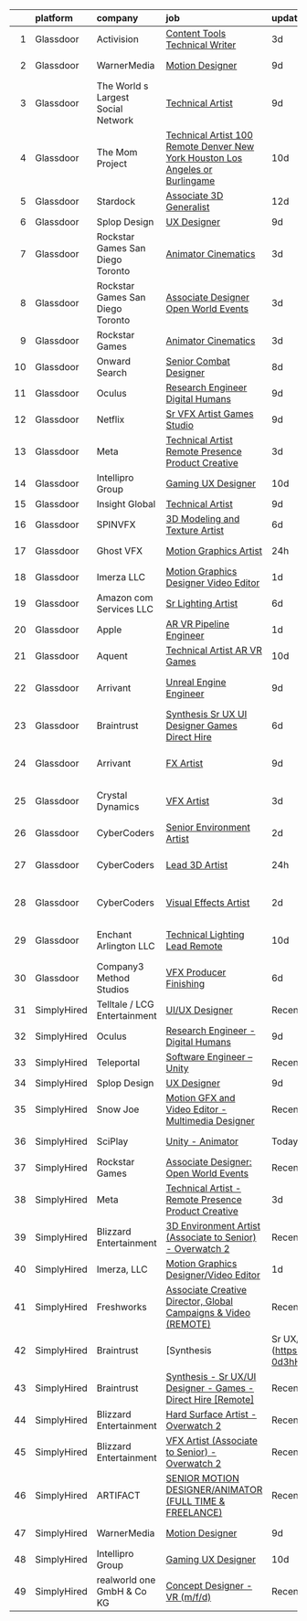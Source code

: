 

|    | platform    | company                            | job                                                                                                                                                                                                                                                                                                                                                                                                                                                                                                                                                                                                                                                                                                                                                                                                                                                                                                                                                                                                                                                                                                                                                                                                                                                                                                                                                                                                                                                                                     | update_time   | location           |
|---:|:------------|:-----------------------------------|:----------------------------------------------------------------------------------------------------------------------------------------------------------------------------------------------------------------------------------------------------------------------------------------------------------------------------------------------------------------------------------------------------------------------------------------------------------------------------------------------------------------------------------------------------------------------------------------------------------------------------------------------------------------------------------------------------------------------------------------------------------------------------------------------------------------------------------------------------------------------------------------------------------------------------------------------------------------------------------------------------------------------------------------------------------------------------------------------------------------------------------------------------------------------------------------------------------------------------------------------------------------------------------------------------------------------------------------------------------------------------------------------------------------------------------------------------------------------------------------|:--------------|:-------------------|
|  1 | Glassdoor   | Activision                         | [Content Tools Technical Writer](https://www.glassdoor.com/partner/jobListing.htm?pos=123&ao=1136043&s=58&guid=00000182fd0e997f8ddc7b149a1e96f2&src=GD_JOB_AD&t=SR&vt=w&cs=1_5b36adf2&cb=1662102969003&jobListingId=1008102725720&jrtk=3-0-1gbugt6d9jihv801-1gbugt6dqi9jm800-676b2ac91bf4d530-)                                                                                                                                                                                                                                                                                                                                                                                                                                                                                                                                                                                                                                                                                                                                                                                                                                                                                                                                                                                                                                                                                                                                                                                         | 3d            | Woodland Hills, CA |
|  2 | Glassdoor   | WarnerMedia                        | [Motion Designer](https://www.glassdoor.com/partner/jobListing.htm?pos=115&ao=1136043&s=58&guid=00000182fd0e997f8ddc7b149a1e96f2&src=GD_JOB_AD&t=SR&vt=w&cs=1_3c65fd7e&cb=1662102969000&jobListingId=1008087858380&jrtk=3-0-1gbugt6d9jihv801-1gbugt6dqi9jm800-190fd4ea59c818ae-)                                                                                                                                                                                                                                                                                                                                                                                                                                                                                                                                                                                                                                                                                                                                                                                                                                                                                                                                                                                                                                                                                                                                                                                                        | 9d            | Atlanta, GA        |
|  3 | Glassdoor   | The World s Largest Social Network | [Technical Artist](https://www.glassdoor.com/partner/jobListing.htm?pos=107&ao=1110586&s=58&guid=00000182fd0e997f8ddc7b149a1e96f2&src=GD_JOB_AD&t=SR&vt=w&ea=1&cs=1_cde0869a&cb=1662102969000&jobListingId=1008088590376&cpc=1CBFC3E34E2A31FF&jrtk=3-0-1gbugt6d9jihv801-1gbugt6dqi9jm800-ac709270ec9752f2--6NYlbfkN0DSgjPPcnEdvoK3uuxfISLALE6pB1FR7YSHOr_tSg5_QGIhoz_2VqUepdcKLBLI_zS0AWypoy2BMMRWGcqLxTe9PUqkKfTtlwC0MWpLKYhknSktIW-FboZrbDW7_7Kh_HZcAkLkZKl5CrxtjFQiH2m6a42lAl4G5_jvSvzTANVPFHlNshHvVWe8wZ_pomouHUMlZg1_9S9dAzfKxcxJOdQJYlzBeZbPIpp7-6LKFdkQ8285Xmbjcvop1CgzpHkUNsit0--t4MTINO3UfbsupOg5g0cPjBPJG5MfayCaw3gt1yTwhdqDiis1URGei0b3_M53UHYT5nRC56RioDkdB-cih_eQTZ8GUB1rjeRhrkPL0O5MsOluFK1qTvnskDRyE7bqwfl6QxkVoEcKY6l2DKk4Vjl1IoVhaifZx_Pkv0wSNUUBt0SjkaHdUMNcqcUbFxZi7Pbwf1G1iFHbJ-yz7FxtPLxmPbI4cn_HKsWpKzE_jgdXaflMavUOrEgrA51u2CFkCugADxgLck74Ff5k7oQQh23eju91o5LoLGgdjJds5hsFUhueSFdp6M-fdED33GmBaCDzyNNzBbgna2Oa8nSL)                                                                                                                                                                                                                                                                                                                                                                                                                                                                                                                                             | 9d            | Houston, TX        |
|  4 | Glassdoor   | The Mom Project                    | [Technical Artist  100  Remote  Denver  New York  Houston  Los Angeles  or Burlingame ](https://www.glassdoor.com/partner/jobListing.htm?pos=105&ao=1110586&s=58&guid=00000182fd0e997f8ddc7b149a1e96f2&src=GD_JOB_AD&t=SR&vt=w&cs=1_b5c5b6f4&cb=1662102968999&jobListingId=1008086374102&cpc=FA84DF7EA1EC2398&jrtk=3-0-1gbugt6d9jihv801-1gbugt6dqi9jm800-def211a1335066d0--6NYlbfkN0BDp_epf89aHDQhKpPegNJQ_ldQpEFZQsM9OcONMGxWx6pU56EKHF58QjVdAUvn2gXbpX5DWfMJNO4kpapWWpE3dw2mRnYK8dMWuRa4JdVCszmjB7tOUk65xjV52BcSMEzn6JL6_0E-7pItqZZBZCKxa7CYYrfTKwGjmwminsvMnwzapH56UNRZoZbHfSN4uRwkO8nx6d5f79ZRw4GygpwL41O5Z5FXTm6mVatCGSlLXSJu4zCkqedsLJeHlzVXX2Rv2iVjR9te4YhkxMTUoP9XkYde6-xMdTnVY6BwqmylQ-_OZ522K_d44zK_pES9QFHOfZXb1kp8kyHOtVxHbR9SU_4X5vbYve_AWbbu9MmZXEm9kxKahpOyX_jMbzqbr2DZCo2A2xzUKIbiEL9wsHZQlH7VTG88QzSSXy8td3QS78xYr_oK11zzppIeXWoFENQbXAWApu0vzjjns5HerOp6hUKeuyoQVIbLLUa-ZKVD9SPRmuY6nHCkvspy5h8eho0qyWy6g5qes2XKTfHV9EyZ0eMZrsuU2-fKHTZoxIUK1fKdKHjH8KkALWSNuod6Zls%3D)                                                                                                                                                                                                                                                                                                                                                                                                                                                                                               | 10d           | Houston, TX        |
|  5 | Glassdoor   | Stardock                           | [Associate 3D Generalist](https://www.glassdoor.com/partner/jobListing.htm?pos=129&ao=1136043&s=58&guid=00000182fd0e997f8ddc7b149a1e96f2&src=GD_JOB_AD&t=SR&vt=w&ea=1&cs=1_29bc8c9d&cb=1662102969004&jobListingId=1008082401598&jrtk=3-0-1gbugt6d9jihv801-1gbugt6dqi9jm800-484821df94f7afe5-)                                                                                                                                                                                                                                                                                                                                                                                                                                                                                                                                                                                                                                                                                                                                                                                                                                                                                                                                                                                                                                                                                                                                                                                           | 12d           | Plymouth, MI       |
|  6 | Glassdoor   | Splop Design                       | [UX Designer](https://www.glassdoor.com/partner/jobListing.htm?pos=118&ao=1136043&s=58&guid=00000182fd0e997f8ddc7b149a1e96f2&src=GD_JOB_AD&t=SR&vt=w&ea=1&cs=1_2dcc301d&cb=1662102969001&jobListingId=1008089085671&jrtk=3-0-1gbugt6d9jihv801-1gbugt6dqi9jm800-ac302831dc49789c-)                                                                                                                                                                                                                                                                                                                                                                                                                                                                                                                                                                                                                                                                                                                                                                                                                                                                                                                                                                                                                                                                                                                                                                                                       | 9d            | Remote             |
|  7 | Glassdoor   | Rockstar Games San Diego   Toronto | [Animator  Cinematics](https://www.glassdoor.com/partner/jobListing.htm?pos=117&ao=1136043&s=58&guid=00000182fd0e997f8ddc7b149a1e96f2&src=GD_JOB_AD&t=SR&vt=w&cs=1_dd0d8aab&cb=1662102969001&jobListingId=1008102778308&jrtk=3-0-1gbugt6d9jihv801-1gbugt6dqi9jm800-cec354675dc9a61e-)                                                                                                                                                                                                                                                                                                                                                                                                                                                                                                                                                                                                                                                                                                                                                                                                                                                                                                                                                                                                                                                                                                                                                                                                   | 3d            | Carlsbad, CA       |
|  8 | Glassdoor   | Rockstar Games San Diego   Toronto | [Associate Designer  Open World Events](https://www.glassdoor.com/partner/jobListing.htm?pos=114&ao=1136043&s=58&guid=00000182fd0e997f8ddc7b149a1e96f2&src=GD_JOB_AD&t=SR&vt=w&cs=1_06cb5a99&cb=1662102969000&jobListingId=1008102778305&jrtk=3-0-1gbugt6d9jihv801-1gbugt6dqi9jm800-edd47d18117b78ca-)                                                                                                                                                                                                                                                                                                                                                                                                                                                                                                                                                                                                                                                                                                                                                                                                                                                                                                                                                                                                                                                                                                                                                                                  | 3d            | Carlsbad, CA       |
|  9 | Glassdoor   | Rockstar Games                     | [Animator  Cinematics](https://www.glassdoor.com/partner/jobListing.htm?pos=124&ao=1136043&s=58&guid=00000182fd0e997f8ddc7b149a1e96f2&src=GD_JOB_AD&t=SR&vt=w&ea=1&cs=1_cb14e609&cb=1662102969003&jobListingId=1008102011255&jrtk=3-0-1gbugt6d9jihv801-1gbugt6dqi9jm800-b9521cc576e08ed7-)                                                                                                                                                                                                                                                                                                                                                                                                                                                                                                                                                                                                                                                                                                                                                                                                                                                                                                                                                                                                                                                                                                                                                                                              | 3d            | Carlsbad, CA       |
| 10 | Glassdoor   | Onward Search                      | [Senior Combat Designer](https://www.glassdoor.com/partner/jobListing.htm?pos=109&ao=1110586&s=58&guid=00000182fd0e997f8ddc7b149a1e96f2&src=GD_JOB_AD&t=SR&vt=w&cs=1_df3e8a2e&cb=1662102969000&jobListingId=1008091252349&cpc=334ABAF5D42DC775&jrtk=3-0-1gbugt6d9jihv801-1gbugt6dqi9jm800-372837881576fc2b--6NYlbfkN0B7YoEZZ2QAGDyEGGmBPAUWSHc1Mt3sMCn9FehKcWA3w0R0aH9tn_iPRcrT6N-MqNQFAKWf5_ShXzFf8lpLuS_sW7r3j_xv8D7gzPD7nAFD4ZI8P0cy_FxVB13Cb06VikpK3QmtaYmjCyx2C17ebF3fOSUMMWVTrqEkEafCUixrsY8TRQvFvTC_pNf2HtNjdt9F9-E8p0IAycUA2HeXzrPNxahr4AAavZvu6bQ4QEhzj1qaTdTVzKPUhd9p_jQ4sv_izlRtWQPpPJUA2cw1ZPbmYYF09mi4YDrCNvQjdNrQmrTteZt2hvZbTBXxjFNotinJblZh-kEdB4dSQf-wr2WuWhbruf2nbxPBctBEP-NoqoE34K_60AOYbE2Tl41ELt3L0Sjln3F5lrw8rltML52hP1p2bHZ4YawDO8CHuTUOaJu-6VMfTVv2CRiAY5HoeYw4jusbW6ciS-4KjY5CgUv_yFcfSxWNXKvDZwRPe7lp7oNxvoUNtD3qhZBVsKiNG4D-GfXWcqZb19I1JV9VmFf1A1wr5TZFzdTqCeUzw7gKeGK_Ae9Q7ppCXtTRFtEdjeGJLBz_JYpxGDbfXg6T5b4iwIvAU9ahZ4dx2sX2cRMkUPM07OFt6EAfr4bD-6xxlhkAYz0SunluQlHOnQwYQkSrn0E7zuUTLmUobbYm4uwd26-NRZ4Wbtg4egfkFt6Jrpmflrn4jfNSijHc6V_3xPUntZXemPGYFO0I4d0O3vv_CA9FM0iuP4--fqEDWLv_nM9ru_McRuBb336Irlwe3HO7bBXxDGeI7CUGRPi4f0XUuemy71IjbhxeK-Lo0nWu3S1rmTuyak0LDvWGERv2A-7M1PzT1WPFSKS69TOXlXF_a7fFAIKTZbHhsAi16EKhAOC05SIUBZCsEpr79WH-wamuXPZENJV9UN5dNUk1Sy9b5TLwcD9U_lN0_BVjpuGDBaIqBt3ijaVzbqPxNWWHfYEzpHYeFaMAxTjIAlHDTNWo7A%3D%3D)                                                                                                                | 8d            | Waltham, MA        |
| 11 | Glassdoor   | Oculus                             | [Research Engineer   Digital Humans](https://www.glassdoor.com/partner/jobListing.htm?pos=104&ao=1110586&s=58&guid=00000182fd0e997f8ddc7b149a1e96f2&src=GD_JOB_AD&t=SR&vt=w&cs=1_d1a9e977&cb=1662102968999&jobListingId=1008089729839&cpc=47CFDC01B3F81FAC&jrtk=3-0-1gbugt6d9jihv801-1gbugt6dqi9jm800-1170e5d7079d50e6--6NYlbfkN0DYl4UJW4r1Vl7FEn6T9F-rD9lpC-0oMJVSiWjK_MGUd8e8cHXcpv6KPyjLHZEfqkV4p65aMquXS_Tha0gFEDxZOnAV11vEqSToC59802VSRlDBaKEMchypUM2VtA7u5cIiOei95uzPArMQ5T1ZiEEvzbMwVVSLT6eOjxuTzllhC1NNapf7Iseb0cQxJqEQuv9O-Fd0RfftfRxwYDny7Z52p6Q2ZdkpU1RfaE8n-43e2gc_M0CNuPZheAe2-D3h70FeAfqXNIq95C0ahECh9k2zPSMFaO7OnvyL4geANJHWPVCX7Z5xCFIEthwJSol-HFQLWmanFEyPiu0Crx-TaNrINYB8-Nbqa885kAwIR5xPnvYgBG3BrSsqBdUxtDL8ShDZCD_1c5zBRdeyi1k0DKfJbdemh6B89x2cIwloALA1xamvXeCDx3F4FUX2ZPm7J2_6TuDjQYEfZmiS1shaY_xhi3fJWAQpTV7SDHPfRkOjfKUsftqam66AgUqHjRWF2JU1vWdqntVYMqhpHWN33SVNAVLgawn9nBre1ZnNi6TFyRmh55--iXsbPszDHXiplXveGW8C77FLMjAm3lsVl9WcPcUA4ShjhgNScPXYqr0ZBTSdBnQpJGVIMC66ZTB89LHXDRvEvm4CPb1bGse45jeSeq-NO8AOOJn_Sk4MDa--whDpFeZAkL2rkyCHtXwD1-9j5FDUXSuSk9txFmmQoSg0QzLgAfihIrB4tId4gyBVpD9GibfVXrO2tiMtITR3Sm2pVDIl_lf1HuMWIQK7AewxkdaKCdAlGm_dzimMWbOrIhgr497o-ECZqbUb4Z0oeob7PJAB1buj37i3kyNOt6TYOvSGX79N0Fx4FqRF8Qbs-s22R-kQK5Jpu4Z1CvfAekoADsi6UtbnZejq7iUSksJZO539WPCTQVI-tDogeTku8XVdvD7CSBqoJNOS9MD5mxVZj4cbCpvVD-OmgCe-y02N6URlSmgWLQa5r3rkI1qTxH4ag8B-0TyI9BUQzYExPIjJ0UxPKYQFpSZlQ2WEruoeXENzkxU0TKkT99uCc-OUfrBGgIYeaRBZ)                                | 9d            | Sausalito, CA      |
| 12 | Glassdoor   | Netflix                            | [Sr  VFX Artist   Games Studio](https://www.glassdoor.com/partner/jobListing.htm?pos=119&ao=1136043&s=58&guid=00000182fd0e997f8ddc7b149a1e96f2&src=GD_JOB_AD&t=SR&vt=w&cs=1_2112eb58&cb=1662102969001&jobListingId=1008089697723&jrtk=3-0-1gbugt6d9jihv801-1gbugt6dqi9jm800-164c32bbb8b126c1-)                                                                                                                                                                                                                                                                                                                                                                                                                                                                                                                                                                                                                                                                                                                                                                                                                                                                                                                                                                                                                                                                                                                                                                                          | 9d            | Remote             |
| 13 | Glassdoor   | Meta                               | [Technical Artist   Remote Presence Product Creative](https://www.glassdoor.com/partner/jobListing.htm?pos=102&ao=1110586&s=58&guid=00000182fd0e997f8ddc7b149a1e96f2&src=GD_JOB_AD&t=SR&vt=w&cs=1_0c39b4c9&cb=1662102968999&jobListingId=1008101171105&cpc=3DB599BF2F4828F0&jrtk=3-0-1gbugt6d9jihv801-1gbugt6dqi9jm800-85467b230cdb1f12--6NYlbfkN0DYl4UJW4r1Vl7FEn6T9F-rD9lpC-0oMJVSiWjK_MGUd8e8cHXcpv6KPyjLHZEfqkUqQ3MUZpLff_3c0NCOOAZfaaadDCk6VInjisDfU2K-59ShlDbp3VlJNHySlmqBD-U2eTsVMZDd-pjKhVEqyrrRF1i1GL51CwZw25K3ERkALNiJlucmfi0pTVRmXosyZT7Yea3Fjn7zFT5KPHbSyUuEA6vlX3LEqcnDKihvuCjT7v1ALPM5pCAzPk5hYxSf2E8IGghny8mR3WWYPL1BJ3n8TQYtCUVpQaSSBuEJqvV7BK-u50EITncFqiIGGscnXS1mLZIAFIFuFz7CTN06PRsGbJZTL95tCucdEuhbw9MNAAOhvFyxotEHFyYV4vMy1JPx83OmVKLWbDN5Sp6VqMrfhZWcySPxXdddhPpmkX_myF_xiW2nKvzse1e68uI7lE2-LZrSAVhFIJQssFIG46RM94AvjGQkrGTRwfrhvDahGI3GBCxA_lvVcV4Y6KmCNWWi2lL8p1SbOOdoWwERwIyv9p7FmuFV2s6oVJ_OyBakcpaskTVdY3-JQneWK-8FmSz7ugGW7ugBGE80tbXLSZWZUkD-OA5GCoxxK0c_CcCNV-0xcRhWcOloG1U67yqnPnnIhOAtkyosrCSHss4ufnimIwk8nJhq4wHn5A6clcF-B4egvwEvEHAertg6Eo5yTrVNT6hMejVRWTMlB8HpxupMcuSeXTsJX6jPInh67-aWt-0Ra4nQD_zcht8qmUgNogAd3gfjxrux1vDmjsh5d2U_WLEvCfnKljZY1qZEL-yXjuTOXdVaksDvQIfSLCdG-cO3OicVKwp9iQdL2NjCHvFCj3kxuIFinbqgm0hH6kp5VveH5WUHtrmF4DsQM8Zoeta_FMEg8uyj0LS-Idp9C_7lymsbza-pKumDX7GBh_mWg0-ujIEhtV-KvCd5CX-ntsA8wJa6HoOjkS_jKrZUkLncAuiioKOEj7g6jmCh5h8OzBicULf1iSvHQJpHwKzcWY4L-RBwD_oH1CtoE97wS3v8HcYwC2DC_baWmNXAEcIZ697tFDHKUDLtWZRLmxni284%3D) | 3d            | Remote             |
| 14 | Glassdoor   | Intellipro Group                   | [Gaming UX Designer](https://www.glassdoor.com/partner/jobListing.htm?pos=125&ao=1136043&s=58&guid=00000182fd0e997f8ddc7b149a1e96f2&src=GD_JOB_AD&t=SR&vt=w&ea=1&cs=1_76aa5e96&cb=1662102969003&jobListingId=1008087209938&jrtk=3-0-1gbugt6d9jihv801-1gbugt6dqi9jm800-932c83873ce55dee-)                                                                                                                                                                                                                                                                                                                                                                                                                                                                                                                                                                                                                                                                                                                                                                                                                                                                                                                                                                                                                                                                                                                                                                                                | 10d           | Remote             |
| 15 | Glassdoor   | Insight Global                     | [Technical Artist](https://www.glassdoor.com/partner/jobListing.htm?pos=108&ao=1110586&s=58&guid=00000182fd0e997f8ddc7b149a1e96f2&src=GD_JOB_AD&t=SR&vt=w&ea=1&cs=1_c324975f&cb=1662102969000&jobListingId=1008089017679&cpc=3DB599BF2F4828F0&jrtk=3-0-1gbugt6d9jihv801-1gbugt6dqi9jm800-a7fbde667ab2a6fc--6NYlbfkN0BKkHZu3wF05EeDimN_p6sYpKCMArvwa95YdH7UpkaBCuXZAtggzO9lGKJZ-EjBDGEdbzM3gPxmlHuICIvOs2FJwMgv4uDhyZtWA_QXg6qexwF2Un89w_ZzG1o_phHsJbMCWJ0eaglmcYnIpDVJcUYPOdMFv_0U6dWcDoK4LiIZ9RnNRVmPJZ3cBoofKbpM5Ip5FVhAUkMirHYsJquiCwwAwuO5ngiKRsiVeYtu4V3vJPSM9vnAB_UqIS82fh2wwbsY7HWyZ8gnw3O9lS66CC_kyxYvNqK9IXwPutc4pkQHZP--l6LnDNDek2Wrp5phXiPyOqbMEttN5E67Dvsr977sGbG0uRskfDUMI9dNDL0bAyKv_Tm4pt7wyI6dVZA0olFt8rxPy57WBGRK0k5RrGI7I0Jc7gX-7lIodKGYHC3f84-h4YxVivTLjI3OFupVpHaAN-GJ_Yr86yhKhbVP90g-sj_xBwSv8qtw84rRaIM1NX29zg-TEIsHzOLGiLzvvlQ%3D)                                                                                                                                                                                                                                                                                                                                                                                                                                                                                                                                                                                                                               | 9d            | Remote             |
| 16 | Glassdoor   | SPINVFX                            | [3D Modeling and Texture Artist](https://www.glassdoor.com/partner/jobListing.htm?pos=128&ao=1136043&s=58&guid=00000182fd0e997f8ddc7b149a1e96f2&src=GD_JOB_AD&t=SR&vt=w&ea=1&cs=1_fd01393a&cb=1662102969003&jobListingId=1008097405793&jrtk=3-0-1gbugt6d9jihv801-1gbugt6dqi9jm800-1e2fcc9994e6f81c-)                                                                                                                                                                                                                                                                                                                                                                                                                                                                                                                                                                                                                                                                                                                                                                                                                                                                                                                                                                                                                                                                                                                                                                                    | 6d            | Atlanta, GA        |
| 17 | Glassdoor   | Ghost VFX                          | [Motion Graphics Artist](https://www.glassdoor.com/partner/jobListing.htm?pos=121&ao=1136043&s=58&guid=00000182fd0e997f8ddc7b149a1e96f2&src=GD_JOB_AD&t=SR&vt=w&ea=1&cs=1_5e7cf097&cb=1662102969003&jobListingId=1008112462757&jrtk=3-0-1gbugt6d9jihv801-1gbugt6dqi9jm800-59679510f7f6471d-)                                                                                                                                                                                                                                                                                                                                                                                                                                                                                                                                                                                                                                                                                                                                                                                                                                                                                                                                                                                                                                                                                                                                                                                            | 24h           | Burbank, CA        |
| 18 | Glassdoor   | Imerza  LLC                        | [Motion Graphics Designer Video Editor](https://www.glassdoor.com/partner/jobListing.htm?pos=127&ao=1136043&s=58&guid=00000182fd0e997f8ddc7b149a1e96f2&src=GD_JOB_AD&t=SR&vt=w&ea=1&cs=1_b9d7296b&cb=1662102969003&jobListingId=1008105690658&jrtk=3-0-1gbugt6d9jihv801-1gbugt6dqi9jm800-b36b153b278ae673-)                                                                                                                                                                                                                                                                                                                                                                                                                                                                                                                                                                                                                                                                                                                                                                                                                                                                                                                                                                                                                                                                                                                                                                             | 1d            | Sarasota, FL       |
| 19 | Glassdoor   | Amazon com Services LLC            | [Sr  Lighting Artist](https://www.glassdoor.com/partner/jobListing.htm?pos=130&ao=1136043&s=58&guid=00000182fd0e997f8ddc7b149a1e96f2&src=GD_JOB_AD&t=SR&vt=w&cs=1_5492a2ad&cb=1662102969004&jobListingId=1008097491348&jrtk=3-0-1gbugt6d9jihv801-1gbugt6dqi9jm800-124e02f92ec7a9fa-)                                                                                                                                                                                                                                                                                                                                                                                                                                                                                                                                                                                                                                                                                                                                                                                                                                                                                                                                                                                                                                                                                                                                                                                                    | 6d            | San Diego, CA      |
| 20 | Glassdoor   | Apple                              | [AR VR Pipeline Engineer](https://www.glassdoor.com/partner/jobListing.htm?pos=103&ao=1110586&s=58&guid=00000182fd0e997f8ddc7b149a1e96f2&src=GD_JOB_AD&t=SR&vt=w&cs=1_95fc9b95&cb=1662102968999&jobListingId=1008105396645&cpc=AC285F3A3ECA6BB0&jrtk=3-0-1gbugt6d9jihv801-1gbugt6dqi9jm800-c9ac99f385a34465--6NYlbfkN0BvKrLyj5gPmtZO9T8euul8TCxuuKNOtzRJOomxnwSEodTz2Bc-sPZlbtkML8D-m4rJEUgS2vPkgOVI7njqcyrxX869DpGye6ixWwn10iahY1e7v0vW0_yEUbkFwIQL54u2pH-wLan3uP1QN0-cDeLNaBnyjyJWVWVGubk5DmRA8OfU85NdCrHR0vMnDzqavuqG77imTw9zQyz3HRPuMFAB59ilB6M0iSUFIs3z3pMKlbw24Y82og55k2b6OWhdbO1FaGrNIGhr1K5eEyHxs-uOVKn569j_D-MJqPIEWFQjv39MjzxI0PdYSppWY2IUVppXSezP2ERIHD1TAVk6O5b_mvbftG3PuqeFXsJwHBINe08k6_piQ17Hk6wKhRPkaPyj7vL1kkMzaH9hxW7dCa9HloEP4SUuZntMLGWVuA2GXCByEY_T-0LRjbJSo7skXrlm_cQbaDlqRuhpUcIt69gm0qb8tZqb-BFvOhmPHth3rzGWxOEY6QNJmDgXXJFZTSZjxJghGxBxAX85rrLtMooPtFnKCKxS3V2JvNEIDWOSC4pc8pbH7kMYgsZsJ88i-GnEkbgAP9qmo4l_TaEVsOPy73FMrY8ZX7ij4KVgFteRXCAXxaGGZtrgO5b6kLBQPZ35taizXkN40kq7a1Rq_wE1q89GRfxwHGNf4AQ1DsF0fTS2teNm6PtHremaBaAxxFjTum9dpDZ96NJwZCnDlwV7XgtbCY8SZ2KAwHSCVdEYt8hrl8b8NFaQPx4Ltc8qRUXmjPIMHh4Z1mnq-i3A7_vQnM-jFpe-H5gkAWtRLXL-IRqm4xGhZfd1E_6kh49RQfZvC0vh4obNOAUKGCaj4QwayAtl2SgWaXGUiR-ACrvMbxHbUE6P7W7YWdVi2a27bKeOhmXOWh6Xg6qFnP4Zi72oSuvwKUozmdabE63a43GcePrWLxO_cv7Di4WL4SNZv8fC0itEI0FbQQ%3D%3D)                                                                                                                                               | 1d            | Boulder, CO        |
| 21 | Glassdoor   | Aquent                             | [Technical Artist   AR   VR   Games](https://www.glassdoor.com/partner/jobListing.htm?pos=110&ao=1110586&s=58&guid=00000182fd0e997f8ddc7b149a1e96f2&src=GD_JOB_AD&t=SR&vt=w&cs=1_2bbb8113&cb=1662102969000&jobListingId=1008086772700&cpc=451933188B21919D&jrtk=3-0-1gbugt6d9jihv801-1gbugt6dqi9jm800-805c6dc44424477d--6NYlbfkN0DMrcEu7yrtATojKJA7cEzGQ3FdRGWLh0CZQInL4ECGI9gD0Wolx9R2v-Aex0-GK04kX544nbyaW8s9dJMvki_EvMa9Eu9YOZ67GwZDVQ-SrtZz4RE7f7IMD1UDg3oTKhtW5cUM0rLbsBONJC7MU7sMEoupUWqvRo1LSy8_VR_X0FeDWdvXy7d2kLYTDVyiGQjP6vy-ZPdmEqEWSZjdveL4An2gE2N7Ai3Xw__v-FTtkQUrDrzs6XcClSjckAYiEVXsTITnLHpY9LibFqI_WizPIWGSBIoRju-hBF0wLn6RY2ZYCDD26HZ19ymVG3Whb21BePaBjjq_azYCh75Hwwtvqc3WWWB9EeVQ_YiH-S-pN_OV_sZiElBoNx3PVmb9G-AWi3CsCBDUfS4krNi7pWYsHf9Qdh4B0BGAC2YE38MgZLY4TgfqBoYi-A8ZqgHvOa95sFJPRyC3AQ%3D%3D)                                                                                                                                                                                                                                                                                                                                                                                                                                                                                                                                                                                                                                                                    | 10d           | Denver, CO         |
| 22 | Glassdoor   | Arrivant                           | [Unreal Engine Engineer](https://www.glassdoor.com/partner/jobListing.htm?pos=101&ao=1110586&s=58&guid=00000182fd0e997f8ddc7b149a1e96f2&src=GD_JOB_AD&t=SR&vt=w&ea=1&cs=1_e961dff0&cb=1662102968999&jobListingId=1008089802825&cpc=71532419B2302243&jrtk=3-0-1gbugt6d9jihv801-1gbugt6dqi9jm800-e5217a312dbf1f02--6NYlbfkN0DSgjPPcnEdvoK3uuxfISLALE6pB1FR7YSHOr_tSg5_QCn410VK5Ds4bQGcKtrI54-qYzWIzv5NJktXftqy8THeu3kw2y1ZXJJCQPvuQX0JTWIj6-QFbOlGSdn-436E-Z4V0FA4BnNAx_k4fyA4im-CLpqIae37JPEZYCNJ-RNTR3pjB_aoZ74GM7Oz2xsHq8ekmta8R9d6gkwPwx-9EdK41i_HtUYiiM_hcmQW2SIgcIMj9SwzWcoWaem1sN7Nbka_LI1Kp9b56RJhBapc4YTKLmn4J9e1h3k1ffhSEbZ50KvCABenFd6eyL9-85Y5hyou8P6jOTPtcJIYSYa3uupK81v1ngOwzuVm3OYBjfuaTm_wKgaGNAbLR7ENeZjRqITC4i7PFWsfaBUJSkLHl6C7QXngA5G1HDaeAYFxMiJ1eJLU1qJotuvquSviGoopK_n9Ixii25ZFLUOW71gMRdKuJqeYYFwCY9MGZZy74THkk6yXc53d2LNDHABOS-k9fU_Snm7eVvZRrHjIrti5iv5_7ETkLPXfUnKYYQ9ZxXIgf7XWKQhx_tJ-KTg3jKFN6Xml6lMnLV6OlQ%3D%3D)                                                                                                                                                                                                                                                                                                                                                                                                                                                                                                                                           | 9d            | Los Angeles, CA    |
| 23 | Glassdoor   | Braintrust                         | [Synthesis   Sr UX UI Designer   Games  Direct Hire ](https://www.glassdoor.com/partner/jobListing.htm?pos=126&ao=1136043&s=58&guid=00000182fd0e997f8ddc7b149a1e96f2&src=GD_JOB_AD&t=SR&vt=w&ea=1&cs=1_f4275d57&cb=1662102969003&jobListingId=1008097859363&jrtk=3-0-1gbugt6d9jihv801-1gbugt6dqi9jm800-9a5d5b845319ef7b-)                                                                                                                                                                                                                                                                                                                                                                                                                                                                                                                                                                                                                                                                                                                                                                                                                                                                                                                                                                                                                                                                                                                                                               | 6d            | San Francisco, CA  |
| 24 | Glassdoor   | Arrivant                           | [FX Artist](https://www.glassdoor.com/partner/jobListing.htm?pos=112&ao=1110586&s=58&guid=00000182fd0e997f8ddc7b149a1e96f2&src=GD_JOB_AD&t=SR&vt=w&ea=1&cs=1_fff291f3&cb=1662102969000&jobListingId=1008089276372&cpc=654405A9B1E0A9F5&jrtk=3-0-1gbugt6d9jihv801-1gbugt6dqi9jm800-63f6abe0f7fa3840--6NYlbfkN0DSgjPPcnEdvoK3uuxfISLALE6pB1FR7YSHOr_tSg5_QGIhoz_2VqUepdcKLBLI_zSNe7A9t63R-AVEXVyTMax4gsRIVP6c5LkFyiNbEM12V4a2la9olLBzz3QZmkD5KgKtagPIHT5QMclNF3qgczJC0_mR6EfjmwW3Cdw7voeZHg2qdOqKRKvl8PrgGyFUr-0O7C5TCCIwDbY4qNFLsnIJoT0F_DWEKAszPePmx2jKU_vrC-W4PeqLRiQfBwJ-cqT30ybwtcySVFPWZYgbPxAXHmXGBxY0PzHpRud_TyrP5FkN2xSwf10cqqzE6oxLMcTUKLGXwgu1rzvid_iWfkSYs81RgaTAnF_BWXrBjZTsy7p1u2acI_SWPjdeo8Mex0wmQdJ7-XhGbZbPZ_qJA06rV4W1a186iGnaIOpIh-z-4IGwgWC7vV73Y9A4rmFdvxCMCLbAosExNxdYJnqpA_N604Gz3BUvb3m9FH0lvM1DQ5OQ_8xM7gRQhzkIfdx8H5ZAsVbDBrlTwEmbnPpO3qdcgLuGnklFHp26-hTEyF1oaRfU7Mkn3toC-ijC73UBAmukRB-vot5N2A%3D%3D)                                                                                                                                                                                                                                                                                                                                                                                                                                                                                                                                                        | 9d            | Los Angeles, CA    |
| 25 | Glassdoor   | Crystal Dynamics                   | [VFX Artist](https://www.glassdoor.com/partner/jobListing.htm?pos=116&ao=1136043&s=58&guid=00000182fd0e997f8ddc7b149a1e96f2&src=GD_JOB_AD&t=SR&vt=w&cs=1_c514afe2&cb=1662102969001&jobListingId=1008101904761&jrtk=3-0-1gbugt6d9jihv801-1gbugt6dqi9jm800-359a3b3d4e54b3b2-)                                                                                                                                                                                                                                                                                                                                                                                                                                                                                                                                                                                                                                                                                                                                                                                                                                                                                                                                                                                                                                                                                                                                                                                                             | 3d            | San Mateo, CA      |
| 26 | Glassdoor   | CyberCoders                        | [Senior Environment Artist](https://www.glassdoor.com/partner/jobListing.htm?pos=111&ao=1110586&s=58&guid=00000182fd0e997f8ddc7b149a1e96f2&src=GD_JOB_AD&t=SR&vt=w&ea=1&cs=1_73b40840&cb=1662102969000&jobListingId=1008103068376&cpc=6FC5BA77C9A4CD78&jrtk=3-0-1gbugt6d9jihv801-1gbugt6dqi9jm800-6f9a20f1da13ecb7--6NYlbfkN0CpFJQzrgRR8WqXWK1qKKEqALWJw739KlKqr2H-MSI4eoBlI4EFrmor2FYZMP3muM1w4UmO-snJqASNnl0yOm0E5HISk_8HVXhfbJuiF8Objw3F2tILu8jwRmKhoxb4ccmd_LcxlMTVh_q9GSn9YauUut4gfZ2U_3fb__8t5weDoB3zJ9dbft2RcCT3rINYnfEteqM3y5Hqu0IQoysGsH9jy1VOkfUT_03PYuoSQ8QCIB5odzJvYhsQsf9JtjiqLJD7s-NZd3QLpFk7nizKAjr4chLbNQc9fk7MDNeeRFkLHygthOJau1DUfi1t6eb4KoSIemNfvMz-yRselgoxhHWonFJfxbme1yg2JLV3WwOu9cYMmULSPuISXCe6M7eQxhhk7wK-ebeKkdrOqObees-m96Xd-wWhbEICEACPfugacH-lnsYywfBZq8OLP0tvqkuO9EFbGjMmD-bpEVs8Oh2b9y1UNJ2AJw3cJL0C5t54p6oF58UFL1rkuUGX9ghRiWIZwuBkCPduazPzxvpynVNp46CaHzvLMNtFsSc7VGXAcYdlaWAedn-mOISeXd62sBeFpipwAhEy7zatORveiNG_6AK0hRiatS2tTtPOLPASodjiG2f4BAupD7ETS8FqV8b80rAltIWVZM_WgV-R_qo1YucbvTzBGULqUzSIYPnUdp8yMi22T4AsddBwvL9t_nWDaN45kBMe8bwmJIHE7LHo1tgtco_kDOpSZpmUkAqaLT6tlBUR-kwKRrkhlQsB0ikYu0HSQC4-THLgtKXoWw-20ZjeZP90LvPcO8M-uPzBl0WouDuSb9I4XHAbEXvmtha4OYdKVqK2RiM0inP5AhYo_4zIsJXKw6WCxcpTHunz1EZeDlFtRXkQIuJSm7J42c9FF04zUfQJYeKNxd1h4k7bxFe_1Ng5UOVJItJeVYtMprCnG2JGIsbBWnULr7QB6lsM-Zy-y-IRSHEE3XVApx8s)                                                                                                                                    | 2d            | Eugene, OR         |
| 27 | Glassdoor   | CyberCoders                        | [Lead 3D Artist](https://www.glassdoor.com/partner/jobListing.htm?pos=113&ao=1110586&s=58&guid=00000182fd0e997f8ddc7b149a1e96f2&src=GD_JOB_AD&t=SR&vt=w&ea=1&cs=1_e053cecc&cb=1662102969000&jobListingId=1008111489395&cpc=451933188B21919D&jrtk=3-0-1gbugt6d9jihv801-1gbugt6dqi9jm800-d6ba4c7430702400--6NYlbfkN0CpFJQzrgRR8WqXWK1qKKEqALWJw739KlKqr2H-MSI4eoBlI4EFrmor2FYZMP3muM0tCR70i6BWoDJEBQC9pP2KO7agdxYJGYYVRsSJL3EeptVFKUXhonElWrC9QiUDbWyeeylvHLiqixv3IboKaCdEVukXMSby92g6CIj6hK8X06ytUPHUeOQ5cxmVZ7jOhv5d7RpWLu2wKZ_T7UJ-HqkcsPY21dh3OC1Mq3T0AHe4aPpvJknru0zdygciifZ6liLQKK24dGS_2M4yNkXnErthnBJy8j8oy37OrNsnEV_X3b9uKnd583LjImQ3-Qne53TY2yWvZu6Sf8VkTvlZZVNbCkw_IMJd3OlKf6Wcpn0cUMbjvJSzjKRb7tXPY27BdV3YuMCPzHD3LGTB9hyEiUDpPKcfoSkNOYUVZ0N_gpHe38t7KOzZu4xd7YUFiNIcrjfkvsTzCpz1KhGktQ1UBQbPlbxtcwNKR0RoLwROcfNA0XZYrh5cXbRs7bOv5L6zJmSn709NvMCM-b4-LWNI4m1JJOQrGzE0OgA8xPV5z0n8AB6pTdOiLpgC-n1obXt9HFKbQC3v2RGXYZv_xoR0ZYVw0bOJWGpQe4OPoSPqxVNnV8TtTsLYzdkm_7PNGGmCqa_6Q0PI25uidQiVUg8rTUvPNQGlEa_YgRyN1U0EZBy9A6nGV5qwcFLF6oam8omOReGFd2XwtwJHalmvaq4Q1x7vzw0yteS451UcFbL3fnQHMaALMrncpM5Ep3XNTv7tGPKj1iukG0bCRQv5MKOrW5_q_W1zb65IrqW8r-Rfn65AvVa-n2YIg4kU-gjGDL1_4fZfDLpWhECU1dItGXRv1taKrrK3AgxZf5aDX1D4bjAdKv1wykQV1HOyrIcdb4jmO8ezyaom6miJqft2_eG_7s-vofdNu14Uzo2C_gyMZ_jTF8aJ_Yzg8ZFlr9p0VrKkou3X4r6IlSwV5PuobFfhgjRGf4zTWq-DMNk%3D)                                                                                                                                 | 24h           | Los Angeles, CA    |
| 28 | Glassdoor   | CyberCoders                        | [Visual Effects Artist](https://www.glassdoor.com/partner/jobListing.htm?pos=106&ao=1110586&s=58&guid=00000182fd0e997f8ddc7b149a1e96f2&src=GD_JOB_AD&t=SR&vt=w&ea=1&cs=1_2166fddd&cb=1662102969000&jobListingId=1008104557032&cpc=6FC5BA77C9A4CD78&jrtk=3-0-1gbugt6d9jihv801-1gbugt6dqi9jm800-1998f560361b209f--6NYlbfkN0CpFJQzrgRR8WqXWK1qKKEqALWJw739KlKqr2H-MSI4eoBlI4EFrmor2FYZMP3muM2_qjxn6QbR6H1tzv79vL7_ZCjaCzAR_1_8yVX9eZUd0mEphjg6Qw9YzCdm5Dkqqm6C6pSGWqh8tZO386dINFQoJ1dtID_lcF1Pl_WllKaVSf5v0glpm8kNLV5EVsyZonic3NNucrZapFW1ub7yHMeM0E1EiMBJhAwTYKUvoDNfWr2S1CY-P3fNHfUspjUjc5l2cX8-N_16yMtNf0VRC6QEIMcpbAkALYN0GrNYng0awutCBxtV09xyY-ZkGXCFAdBiOJlXIkewR1vcT7RL6WchwbwLjMi1piWCNzkLAyTXJrHSWmUgN1W0YhOepUeTn1debIZMhSAcSKae1Nz3_O1XifwDVyfmKbKczw943ttnPqEeg3gYQc2kl8xtypotHH4ulnI7nW3i_-L47Bv4ZQyqDpwk5VocRrqU8EdnwEFikFFPdVf8cIv0_YyYUiykt0rhW0X5AR1w8lr0x9g3pygHMWYlgySrFPEAVywnCfebVaJbbrZM-qpaV6THNKByN9pt6XuCNdkiHaotoiMhSng5lwdO2-yQcCm5kM5CC7sNJLaOpy42ARESusbYw5kknwSE0B4YHA6pXIne3dLxzpDLGRzZx-YjbXJJj8dHIEcWHwyOj-yQlUhZPIdNMyS8PNmhEgveCjPlaWHYWIZC8y-j9Pv8aQkncMiIVbsujDg7CefzQRyXb5xWkqXfxJ-PJvMwcnBhJMklfyt1iD2tbRNjXhAEPGFKYkLVip--NWFmJ0fezSsij7ugo-U-6jMPrKvycDsx38uOoQsAlZITyZswrD6bxNFLb-jkhTaPuylY33ojBi9H93X6p5aEwXDLhz50u0fIDvTcT2fuEvTSa8xgF0t2kCXERcWUfnpLJeCxWDa2YcxGKsH69GrFdLmDt-tW1NO-QQI29P05xWg205hnAGp-7ePtYHk%3D)                                                                                                                          | 2d            | Los Angeles, CA    |
| 29 | Glassdoor   | Enchant Arlington LLC              | [Technical Lighting Lead  Remote ](https://www.glassdoor.com/partner/jobListing.htm?pos=120&ao=1136043&s=58&guid=00000182fd0e997f8ddc7b149a1e96f2&src=GD_JOB_AD&t=SR&vt=w&cs=1_957f0d06&cb=1662102969003&jobListingId=1008086911088&jrtk=3-0-1gbugt6d9jihv801-1gbugt6dqi9jm800-194e3a20442849f1-)                                                                                                                                                                                                                                                                                                                                                                                                                                                                                                                                                                                                                                                                                                                                                                                                                                                                                                                                                                                                                                                                                                                                                                                       | 10d           | Las Vegas, NV      |
| 30 | Glassdoor   | Company3 Method Studios            | [VFX Producer  Finishing](https://www.glassdoor.com/partner/jobListing.htm?pos=122&ao=1136043&s=58&guid=00000182fd0e997f8ddc7b149a1e96f2&src=GD_JOB_AD&t=SR&vt=w&cs=1_9f015ff2&cb=1662102969003&jobListingId=1008097039474&jrtk=3-0-1gbugt6d9jihv801-1gbugt6dqi9jm800-2c97721028a20460-)                                                                                                                                                                                                                                                                                                                                                                                                                                                                                                                                                                                                                                                                                                                                                                                                                                                                                                                                                                                                                                                                                                                                                                                                | 6d            | Atlanta, GA        |
| 31 | SimplyHired | Telltale / LCG Entertainment       | [UI/UX Designer](https://www.simplyhired.com/job/OTLQIJmlmbbdN1RBMEi_j_bXY5ZcGV_nochz_XDuvHc4OmIhkuBwbw?q=vfx+designer)                                                                                                                                                                                                                                                                                                                                                                                                                                                                                                                                                                                                                                                                                                                                                                                                                                                                                                                                                                                                                                                                                                                                                                                                                                                                                                                                                                 | Recently      | California         |
| 32 | SimplyHired | Oculus                             | [Research Engineer - Digital Humans](https://www.simplyhired.com/job/RPi93xTkL3ttpWk-8Uz9g-roXtdIaPz-Ig9nRfjQiwcXoZCn3nsaOA?q=vfx+designer)                                                                                                                                                                                                                                                                                                                                                                                                                                                                                                                                                                                                                                                                                                                                                                                                                                                                                                                                                                                                                                                                                                                                                                                                                                                                                                                                             | 9d            | Sausalito, CA      |
| 33 | SimplyHired | Teleportal                         | [Software Engineer – Unity](https://www.simplyhired.com/job/U01SrNCdaTYrZ4QRxBfL5yHDd4v1jD1-oTLFHKeuSIyfvwU1yzfxvQ?q=vfx+designer)                                                                                                                                                                                                                                                                                                                                                                                                                                                                                                                                                                                                                                                                                                                                                                                                                                                                                                                                                                                                                                                                                                                                                                                                                                                                                                                                                      | Recently      | Culver City, CA    |
| 34 | SimplyHired | Splop Design                       | [UX Designer](https://www.simplyhired.com/job/1QHEzY9K1JXcQD1-GL3_WWJcrMmo04UHCFVW21Nf2GCPgE1NLGUROQ?q=vfx+designer)                                                                                                                                                                                                                                                                                                                                                                                                                                                                                                                                                                                                                                                                                                                                                                                                                                                                                                                                                                                                                                                                                                                                                                                                                                                                                                                                                                    | 9d            | Remote             |
| 35 | SimplyHired | Snow Joe                           | [Motion GFX and Video Editor - Multimedia Designer](https://www.simplyhired.com/job/HVMBdr8b-igGIhhIJ2JTxOIvspmn-MTBjFfJSBLKydVFxUwzfpgZ3Q?q=vfx+designer)                                                                                                                                                                                                                                                                                                                                                                                                                                                                                                                                                                                                                                                                                                                                                                                                                                                                                                                                                                                                                                                                                                                                                                                                                                                                                                                              | Recently      | Hoboken, NJ        |
| 36 | SimplyHired | SciPlay                            | [Unity - Animator](https://www.simplyhired.com/job/bW_b_MEBsXC_J1ArciBskwEkQ1zIr2w4ajtxos9bgNcoQtO1hEMpHg?q=vfx+designer)                                                                                                                                                                                                                                                                                                                                                                                                                                                                                                                                                                                                                                                                                                                                                                                                                                                                                                                                                                                                                                                                                                                                                                                                                                                                                                                                                               | Today         | United States      |
| 37 | SimplyHired | Rockstar Games                     | [Associate Designer: Open World Events](https://www.simplyhired.com/job/vdV8vlT3gviLv2JCIKjxS72bf-KmVFeMRA0oYSRtEaTI4YyrugfY7Q?q=vfx+designer)                                                                                                                                                                                                                                                                                                                                                                                                                                                                                                                                                                                                                                                                                                                                                                                                                                                                                                                                                                                                                                                                                                                                                                                                                                                                                                                                          | Recently      | Carlsbad, CA       |
| 38 | SimplyHired | Meta                               | [Technical Artist - Remote Presence Product Creative](https://www.simplyhired.com/job/DWGoUJq0dMW2xApn7A6nUCl5ZLWxkZBhK807-tN67yFWf-9_MtGKXg?q=vfx+designer)                                                                                                                                                                                                                                                                                                                                                                                                                                                                                                                                                                                                                                                                                                                                                                                                                                                                                                                                                                                                                                                                                                                                                                                                                                                                                                                            | 3d            | Remote             |
| 39 | SimplyHired | Blizzard Entertainment             | [3D Environment Artist (Associate to Senior) - Overwatch 2](https://www.simplyhired.com/job/pw88DtF0EULjjFMy83MMr_Hg0HBZII6DCgYGL9C12joglMD-Z-Xwnw?q=vfx+designer)                                                                                                                                                                                                                                                                                                                                                                                                                                                                                                                                                                                                                                                                                                                                                                                                                                                                                                                                                                                                                                                                                                                                                                                                                                                                                                                      | Recently      | Irvine, CA         |
| 40 | SimplyHired | Imerza, LLC                        | [Motion Graphics Designer/Video Editor](https://www.simplyhired.com/job/P7-qt546g-RlIsmDXm98Zadp004Fe67ydypo8ojdbl0nxR2hQ5SK-Q?q=vfx+designer)                                                                                                                                                                                                                                                                                                                                                                                                                                                                                                                                                                                                                                                                                                                                                                                                                                                                                                                                                                                                                                                                                                                                                                                                                                                                                                                                          | 1d            | Sarasota, FL       |
| 41 | SimplyHired | Freshworks                         | [Associate Creative Director, Global Campaigns & Video (REMOTE)](https://www.simplyhired.com/job/5ElCwH5SLy50PlDyWwa5h2ixj-Wp0aniY4EbLLyNC4fMnB1yq0hbpg?q=vfx+designer)                                                                                                                                                                                                                                                                                                                                                                                                                                                                                                                                                                                                                                                                                                                                                                                                                                                                                                                                                                                                                                                                                                                                                                                                                                                                                                                 | Recently      | San Mateo, CA      |
| 42 | SimplyHired | Braintrust                         | [Synthesis | Sr UX/UI Designer - Games (Direct Hire)](https://www.simplyhired.com/job/QRjFAU7tvvT2iWN_6Qjj99eUoSOPhvbHfI-0d3hHiuzz0D3qRmjB5A?q=vfx+designer)                                                                                                                                                                                                                                                                                                                                                                                                                                                                                                                                                                                                                                                                                                                                                                                                                                                                                                                                                                                                                                                                                                                                                                                                                                                                                                                            | 6d            | San Francisco, CA  |
| 43 | SimplyHired | Braintrust                         | [Synthesis - Sr UX/UI Designer - Games - Direct Hire [Remote]](https://www.simplyhired.com/job/s8VTkRM3oCeJLBwgulx2Jlcwp1OpX_r8oYFccUARA2oruAYY7KrpiQ?q=vfx+designer)                                                                                                                                                                                                                                                                                                                                                                                                                                                                                                                                                                                                                                                                                                                                                                                                                                                                                                                                                                                                                                                                                                                                                                                                                                                                                                                   | Recently      | San Francisco, CA  |
| 44 | SimplyHired | Blizzard Entertainment             | [Hard Surface Artist - Overwatch 2](https://www.simplyhired.com/job/6UbuxcizWm0FGl0VWvCtYyHq-2-jjcWZ_YsxRvD4XaS9M8_zOx_FMA?q=vfx+designer)                                                                                                                                                                                                                                                                                                                                                                                                                                                                                                                                                                                                                                                                                                                                                                                                                                                                                                                                                                                                                                                                                                                                                                                                                                                                                                                                              | Recently      | Irvine, CA         |
| 45 | SimplyHired | Blizzard Entertainment             | [VFX Artist (Associate to Senior) - Overwatch 2](https://www.simplyhired.com/job/2d70J5UkkZ2YmvlvJfcaEqf0vVFEZwLt57euRMmQlk3Afx_2Q_gYzw?q=vfx+designer)                                                                                                                                                                                                                                                                                                                                                                                                                                                                                                                                                                                                                                                                                                                                                                                                                                                                                                                                                                                                                                                                                                                                                                                                                                                                                                                                 | Recently      | Irvine, CA         |
| 46 | SimplyHired | ARTIFACT                           | [SENIOR MOTION DESIGNER/ANIMATOR (FULL TIME & FREELANCE)](https://www.simplyhired.com/job/LTR7Y7Kwf6n-ZIbGnhcK8WIX-OwUshiCGUxX-7sC46ppnX2Pz24O7g?q=vfx+designer)                                                                                                                                                                                                                                                                                                                                                                                                                                                                                                                                                                                                                                                                                                                                                                                                                                                                                                                                                                                                                                                                                                                                                                                                                                                                                                                        | Recently      | Atlanta, GA        |
| 47 | SimplyHired | WarnerMedia                        | [Motion Designer](https://www.simplyhired.com/job/p3bem12qNX-42wGX9i7Z_EIZfeOEGJwAfpHMbfsqrxQeXx8efSElaA?q=vfx+designer)                                                                                                                                                                                                                                                                                                                                                                                                                                                                                                                                                                                                                                                                                                                                                                                                                                                                                                                                                                                                                                                                                                                                                                                                                                                                                                                                                                | 9d            | Atlanta, GA        |
| 48 | SimplyHired | Intellipro Group                   | [Gaming UX Designer](https://www.simplyhired.com/job/GCrsGjLD2pf_v4I-QEFJst6PyfrEzXiV4myx4i3f9_DhC97k7JSCDw?q=vfx+designer)                                                                                                                                                                                                                                                                                                                                                                                                                                                                                                                                                                                                                                                                                                                                                                                                                                                                                                                                                                                                                                                                                                                                                                                                                                                                                                                                                             | 10d           | Remote             |
| 49 | SimplyHired | realworld one GmbH & Co KG         | [Concept Designer - VR (m/f/d)](https://www.simplyhired.com/job/9M9B0HjzlxbnEWwSs63j38J2jv4QAGwRz17kgQnuQPJjtHPVVTunxA?q=vfx+designer)                                                                                                                                                                                                                                                                                                                                                                                                                                                                                                                                                                                                                                                                                                                                                                                                                                                                                                                                                                                                                                                                                                                                                                                                                                                                                                                                                  | Recently      | Remote             |
